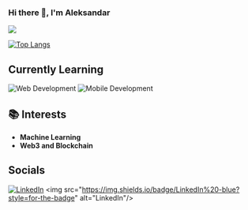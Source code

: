 ### Hi there 👋, I'm Aleksandar
![](http://github-profile-summary-cards.vercel.app/api/cards/profile-details?username=aleksandardrljaca&theme=cobalt) 

[![Top Langs](https://github-readme-stats.vercel.app/api/top-langs/?username=aleksandardrljaca&layout=compact&theme=cobalt)](https://github.com/anuraghazra/github-readme-stats)


## Currently Learning

<p>
  <img src="https://img.shields.io/badge/Web%20Development-yellow?style=for-the-badge" alt="Web Development"/>
  <img src="https://img.shields.io/badge/Mobile%20Development-green?style=for-the-badge" alt="Mobile Development"/>
</p>


## 📚 Interests
- **Machine Learning**
- **Web3 and Blockchain**

## Socials
[![LinkedIn](https://image.flaticon.com/icons/png/512/174/174857.png)](https://www.linkedin.com/in/aleksandardrljaca)
<img <a href="https://www.linkedin.com/in/aleksandardrljaca"></a> src="https://img.shields.io/badge/LinkedIn%20-blue?style=for-the-badge" alt="LinkedIn"/>

